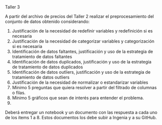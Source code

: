 Taller 3

A partir del archivo de precios del Taller 2 realizar el preprocesamiento del conjunto de datos obtenido considerando:

1. Justificación de la necesidad de redefinir variables y redefinición si es necesaria
2. Justificación de la necesidad de categorizar variables y categorización si es necesaria
3. Identificación de datos faltantes, justificación y uso de la estrategia de tratamiento de datos faltantes
4. Identificación de datos duplicados, justificación y uso de la estrategia de tratamiento de datos duplicados
5. Identificación de datos outliers, justificación y uso de la estrategia de tratamiento de datos outliers
6. Justificación de la necesidad de normalizar o estandarizar variables
7. Mínimo 5 preguntas que quiera resolver a partir del filtrado de columnas o filas.
8. Mínimo 5 gráficos que sean de interés para entender el problema.
9. 
Deberá entregar un notebook y un documento con las respuesta a cada uno de los items 1 a 8. Estos documentos los debe subir a Ingenia y a su GitHub.
